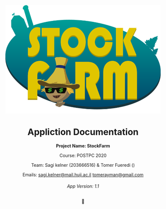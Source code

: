 <div align="center">
	<img width="500" height="350" src="app/src/main/res/drawable-v24/logo.png" alt="Awesome">
	<br>
	<h4>

# Appliction Documentation

**Project Name: StockFarm**

Course: POSTPC 2020

Team: Sagi kelner (203666516) & Tomer Fueredi ()

Emails: 
        sagi.kelner@mail.huji.ac.il 
        tomerayman@gmail.com

###### App Version: 1.1
 :seedling:
